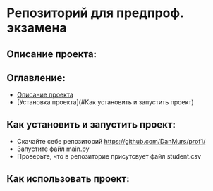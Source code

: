 # Репозиторий для предпроф. экзамена
## Описание проекта:
## Оглавление:
- [Описание проекта](#Оглавление)
- [Установка проекта](#Как установить и запустить проект)
## Как установить и запустить проект:
- Скачайте себе репозиторий https://github.com/DanMurs/prof1/
- Запустите файл main.py
- Проверьте, что в репозиторие присутсвует файл student.csv
## Как использовать проект:
